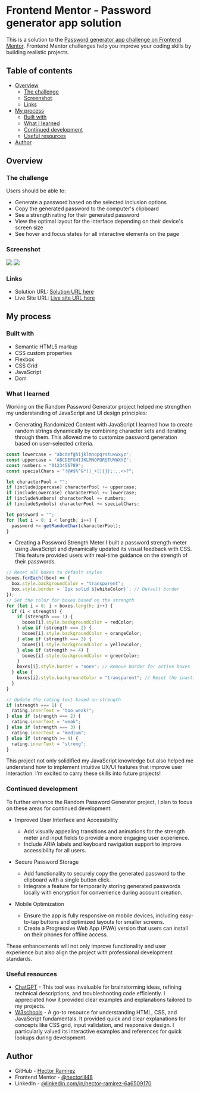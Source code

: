 # Frontend Mentor - Password generator app solution

This is a solution to the [Password generator app challenge on Frontend Mentor](https://www.frontendmentor.io/challenges/password-generator-app-Mr8CLycqjh). Frontend Mentor challenges help you improve your coding skills by building realistic projects.

## Table of contents

- [Overview](#overview)
  - [The challenge](#the-challenge)
  - [Screenshot](#screenshot)
  - [Links](#links)
- [My process](#my-process)
  - [Built with](#built-with)
  - [What I learned](#what-i-learned)
  - [Continued development](#continued-development)
  - [Useful resources](#useful-resources)
- [Author](#author)

## Overview

### The challenge

Users should be able to:

- Generate a password based on the selected inclusion options
- Copy the generated password to the computer's clipboard
- See a strength rating for their generated password
- View the optimal layout for the interface depending on their device's screen size
- See hover and focus states for all interactive elements on the page

### Screenshot

![](./screenshots/desktop-view.png)
![](./screenshots/working-view.png)

### Links

- Solution URL: [Solution URL here](https://github.com/hectorlil48/password-generator-app)
- Live Site URL: [Live site URL here](https://hectorlil48.github.io/password-generator-app/)

## My process

### Built with

- Semantic HTML5 markup
- CSS custom properties
- Flexbox
- CSS Grid
- JavaScript
- Dom

### What I learned

Working on the Random Password Generator project helped me strengthen my understanding of JavaScript and UI design principles:

- Generating Randomized Content with JavaScript
  I learned how to create random strings dynamically by combining character sets and iterating through them. This allowed me to customize password generation based on user-selected criteria.

```js
const lowercase = "abcdefghijklmnopqrstuvwxyz";
const uppercase = "ABCDEFGHIJKLMNOPQRSTUVWXYZ";
const numbers = "0123456789";
const specialChars = "!@#$%^&*()_+[]{}|;:,.<>?";

let characterPool = "";
if (includeUppercase) characterPool += uppercase;
if (includeLowercase) characterPool += lowercase;
if (includeNumbers) characterPool += numbers;
if (includeSymbols) characterPool += specialChars;

let password = "";
for (let i = 0; i < length; i++) {
  password += getRandomChar(characterPool);
}
```

- Creating a Password Strength Meter
  I built a password strength meter using JavaScript and dynamically updated its visual feedback with CSS. This feature provided users with real-time guidance on the strength of their passwords.

```js
// Reset all boxes to default styles
boxes.forEach((box) => {
  box.style.backgroundColor = "transparent";
  box.style.border = `2px solid ${whiteColor}`; // Default border
});
// Set the color for boxes based on the strength
for (let i = 0; i < boxes.length; i++) {
  if (i < strength) {
    if (strength === 1) {
      boxes[i].style.backgroundColor = redColor;
    } else if (strength === 2) {
      boxes[i].style.backgroundColor = orangeColor;
    } else if (strength === 3) {
      boxes[i].style.backgroundColor = yellowColor;
    } else if (strength >= 4) {
      boxes[i].style.backgroundColor = greenColor;
    }
    boxes[i].style.border = "none"; // Remove border for active boxes
  } else {
    boxes[i].style.backgroundColor = "transparent"; // Reset the inactive boxes
  }
}

// Update the rating text based on strength
if (strength === 1) {
  rating.innerText = "too weak!";
} else if (strength === 2) {
  rating.innerText = "weak";
} else if (strength === 3) {
  rating.innerText = "medium";
} else if (strength >= 4) {
  rating.innerText = "strong";
}
```

This project not only solidified my JavaScript knowledge but also helped me understand how to implement intuitive UX/UI features that improve user interaction. I’m excited to carry these skills into future projects!

### Continued development

To further enhance the Random Password Generator project, I plan to focus on these areas for continued development:

- Improved User Interface and Accessibility

  - Add visually appealing transitions and animations for the strength meter and input fields to provide a more engaging user experience.
  - Include ARIA labels and keyboard navigation support to improve accessibility for all users.

- Secure Password Storage

  - Add functionality to securely copy the generated password to the clipboard with a single button click.
  - Integrate a feature for temporarily storing generated passwords locally with encryption for convenience during account creation.

- Mobile Optimization

  - Ensure the app is fully responsive on mobile devices, including easy-to-tap buttons and optimized layouts for smaller screens.
  - Create a Progressive Web App (PWA) version that users can install on their phones for offline access.

These enhancements will not only improve functionality and user experience but also align the project with professional development standards.

### Useful resources

- [ChatGPT](https://chatgpt.com/) - This tool was invaluable for brainstorming ideas, refining technical descriptions, and troubleshooting code efficiently. I appreciated how it provided clear examples and explanations tailored to my projects.
- [W3schools](https://www.w3schools.com/) - A go-to resource for understanding HTML, CSS, and JavaScript fundamentals. It provided quick and clear explanations for concepts like CSS grid, input validation, and responsive design. I particularly valued its interactive examples and references for quick lookups during development.

## Author

- GitHub - [Hector Ramirez](https://github.com/hectorlil48)
- Frontend Mentor - [@hectorlil48](https://www.frontendmentor.io/profile/hectorlil48)
- LinkedIn - [@linkedin.com/in/hector-ramirez-6a6509170](https://www.linkedin.com/in/hector-ramirez-6a6509170/overlay/contact-info/)
